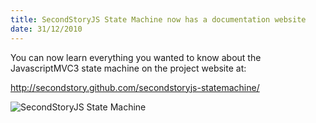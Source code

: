 ```yaml
--- 
title: SecondStoryJS State Machine now has a documentation website
date: 31/12/2010
---
```


You can now learn everything you wanted to know about the JavascriptMVC3 state machine on the project website at:

<a href="http://secondstory.github.com/secondstoryjs-router/">http://secondstory.github.com/secondstoryjs-statemachine/</a>

<img src="http://src.sencha.io/-15/http://awardwinningfjords.com/images/SecondStoryJS-StateMachine.png" alt="SecondStoryJS State Machine" />
